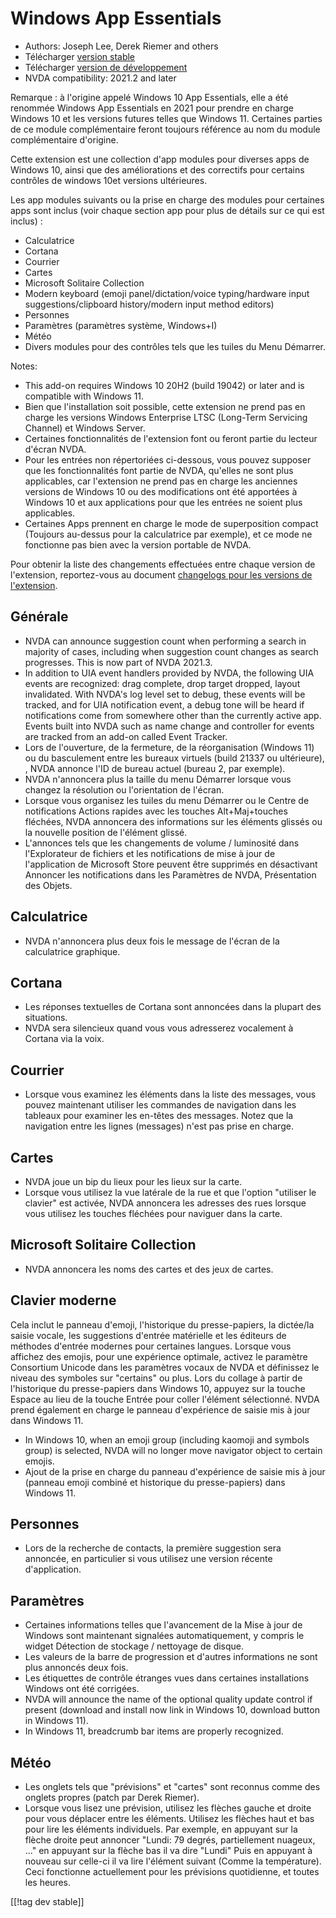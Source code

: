 # Windows App Essentials #

* Authors: Joseph Lee, Derek Riemer and others
* Télécharger [version stable][1]
* Télécharger [version de développement][2]
* NVDA compatibility: 2021.2 and later

Remarque : à l'origine appelé Windows 10 App Essentials, elle a été renommée
Windows App Essentials en 2021 pour prendre en charge Windows 10 et les
versions futures telles que Windows 11. Certaines parties de ce module
complémentaire feront toujours référence au nom du module complémentaire
d'origine.

Cette extension est une collection d'app modules pour diverses apps de
Windows 10, ainsi que des améliorations et des correctifs pour certains
contrôles de windows 10et versions ultérieures.

Les app modules suivants ou la prise en charge des modules pour certaines
apps sont inclus (voir chaque section app pour plus de détails sur ce qui
est inclus) :

* Calculatrice
* Cortana
* Courrier
* Cartes
* Microsoft Solitaire Collection
* Modern keyboard (emoji panel/dictation/voice typing/hardware input
  suggestions/clipboard history/modern input method editors)
* Personnes
* Paramètres (paramètres système, Windows+I)
* Météo
* Divers modules pour des contrôles tels que les tuiles du Menu Démarrer.

Notes:

* This add-on requires Windows 10 20H2 (build 19042) or later and is
  compatible with Windows 11.
* Bien que l'installation soit possible, cette extension ne prend pas en
  charge les versions Windows Enterprise LTSC (Long-Term Servicing Channel)
  et Windows Server.
* Certaines fonctionnalités de l'extension font ou feront partie du lecteur
  d'écran NVDA.
* Pour les entrées non répertoriées ci-dessous, vous pouvez supposer que les
  fonctionnalités font partie de NVDA, qu'elles ne sont plus applicables,
  car l'extension ne prend pas en charge les anciennes versions de Windows
  10 ou des modifications ont été apportées à Windows 10 et aux applications
  pour que les entrées ne soient plus applicables.
* Certaines Apps prennent en charge le mode de superposition compact
  (Toujours au-dessus pour la calculatrice par exemple), et ce mode ne
  fonctionne pas bien avec la version portable de NVDA. 

Pour obtenir la liste des changements effectuées entre chaque version de
l'extension, reportez-vous au document [changelogs pour les versions de
l'extension][3].

## Générale

* NVDA can announce suggestion count when performing a search in majority of
  cases, including when suggestion count changes as search progresses. This
  is now part of NVDA 2021.3.
* In addition to UIA event handlers provided by NVDA, the following UIA
  events are recognized: drag complete, drop target dropped, layout
  invalidated. With NVDA's log level set to debug, these events will be
  tracked, and for UIA notification event, a debug tone will be heard if
  notifications come from somewhere other than the currently active
  app. Events built into NVDA such as name change and controller for events
  are tracked from an add-on called Event Tracker.
* Lors de l'ouverture, de la fermeture, de la réorganisation (Windows 11)
  ou du basculement entre les bureaux virtuels (build 21337 ou ultérieure),
  , NVDA annonce l'ID de bureau actuel (bureau 2, par exemple).
* NVDA n'annoncera plus la taille du menu Démarrer lorsque vous changez la
  résolution ou l'orientation de l'écran.
* Lorsque vous organisez les tuiles du menu Démarrer ou le Centre de
  notifications Actions rapides avec les touches Alt+Maj+touches fléchées,
  NVDA annoncera des informations sur les éléments glissés ou la nouvelle
  position de l'élément glissé.
* L'annonces tels que les changements de volume / luminosité dans
  l'Explorateur de fichiers et les notifications de mise à jour de
  l'application de Microsoft Store peuvent être supprimés en désactivant
  Annoncer les notifications dans les Paramètres de NVDA, Présentation des
  Objets.

## Calculatrice

* NVDA n'annoncera plus deux fois le message de l'écran de la calculatrice
  graphique.

## Cortana

* Les réponses textuelles de Cortana sont annoncées dans la plupart des
  situations.
* NVDA sera silencieux quand vous vous adresserez vocalement à Cortana via
  la voix.

## Courrier

* Lorsque vous examinez les éléments dans la liste des messages, vous pouvez
  maintenant utiliser les commandes de navigation dans les  tableaux pour
  examiner les en-têtes des messages. Notez que la navigation entre les
  lignes (messages) n'est pas prise en charge.

## Cartes

* NVDA joue un bip du lieux pour les lieux sur la carte.
* Lorsque vous utilisez la vue latérale de la rue et que l'option "utiliser
  le clavier" est activée, NVDA annoncera les adresses des rues lorsque vous
  utilisez les touches fléchées pour naviguer dans la carte.

## Microsoft Solitaire Collection

* NVDA annoncera les noms des cartes et des jeux de cartes.

## Clavier moderne

Cela inclut le panneau d'emoji, l'historique du presse-papiers, la dictée/la
saisie vocale, les suggestions d'entrée matérielle et les éditeurs de
méthodes d'entrée modernes pour certaines langues. Lorsque vous affichez des
emojis, pour une expérience optimale, activez le paramètre Consortium
Unicode dans les paramètres vocaux de NVDA et définissez le niveau des
symboles sur "certains" ou plus. Lors du collage à partir de l'historique du
presse-papiers dans Windows 10, appuyez sur la touche Espace au lieu de la
touche Entrée pour coller l'élément sélectionné. NVDA prend également en
charge le panneau d'expérience de saisie mis à jour dans Windows 11.

* In Windows 10, when an emoji group (including kaomoji and symbols group)
  is selected, NVDA will no longer move navigator object to certain emojis.
* Ajout de la prise en charge du panneau d'expérience de saisie mis à jour
  (panneau emoji combiné et historique du presse-papiers) dans Windows 11.

## Personnes

* Lors de la recherche de contacts, la première suggestion sera annoncée, en
  particulier si vous utilisez une version récente d'application.

## Paramètres

* Certaines informations telles que l'avancement de la Mise à jour de
  Windows sont maintenant signalées automatiquement, y compris le widget
  Détection de stockage / nettoyage de disque.
* Les valeurs de la barre de progression et d'autres informations ne sont
  plus annoncés deux fois.
* Les étiquettes de contrôle étranges vues dans certaines installations
  Windows ont été corrigées.
* NVDA will announce the name of the optional quality update control if
  present (download and install now link in Windows 10, download button in
  Windows 11).
* In Windows 11, breadcrumb bar items are properly recognized.

## Météo

* Les onglets tels que "prévisions" et "cartes" sont reconnus comme des
  onglets propres (patch par Derek Riemer).
* Lorsque vous lisez une prévision, utilisez les flèches gauche et droite
  pour vous déplacer entre les éléments. Utilisez les flèches haut et bas
  pour lire les éléments individuels. Par exemple, en appuyant sur la flèche
  droite peut annoncer "Lundi: 79 degrés, partiellement nuageux, ..." en
  appuyant sur la flèche bas il va dire "Lundi" Puis en appuyant à nouveau
  sur celle-ci il va lire l'élément suivant (Comme la température). Ceci
  fonctionne actuellement pour les prévisions quotidienne,  et toutes les
  heures.

[[!tag dev stable]]

[1]: https://addons.nvda-project.org/files/get.php?file=w10

[2]: https://addons.nvda-project.org/files/get.php?file=w10-dev

[3]: https://github.com/josephsl/wintenapps/wiki/w10changelog

